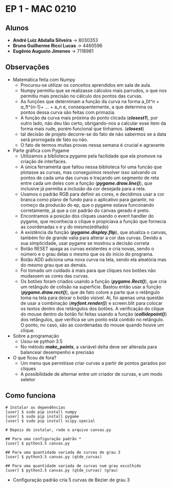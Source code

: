 # EP 1 - MAC 0210

## Alunos
* **André Luiz Abdalla Silveira** -> 8030353
* **Bruno Guilherme Ricci Lucas** -> 4460596
* **Eugênio Augusto Jimenes** -> 7118981
## Observações

* Matemática  feita com Numpy
    * Procurou-se utilizar os conceitos aprendidos em sala de aula.
    * Numpy permitiu que se realizasse cálculos mais parrudos, o que
    nos permitiu mais precisão no cálculo dos pontos das curvas.
    * As funções que determinam a função da curva na forma
    a_0*t^n + a_1*t^{n-1}+ ... + a_n e, consequentemente, a que
    determina os pontos dessa curva são feitas com primazia.
    * A função da curva mais próxima do ponto clicada (**_closest1_**),
    por outro lado, não deu tão certo, obrigando-nos a calcular esse
    item da forma mais rude, porém funcional que tínhamos. (**_closest_**)
    * tal decisão de projeto decorre-se do fato de não sabermos se a data
     será prorrogada de fato ou não.
    * O fato de termos muitas provas nessa semana é crucial e agravante
* Parte gráfica com Pygame
    * Utilizamos a biblioteca pygame pela facilidade que ela promove na
    criação de interfaces.
    * A única ferramenta que faltou nessa biblioteca foi uma funcão que
    plotasse as curvas, mas conseguimos resolver isso salvando os pontos
    de cada uma das curvas e traçando um segmento de reta entre cada um
    deles com a função (**_pygame.draw.line()_**), que inclusive já 
    permitia a inclusão da cor desejada para a reta.
    * Usamos o padrão RGB para definir as cores, e decidimos usar a cor
    branca como plano de fundo para o aplicativo para garantir, no começo
    da producão do ep, que o pygame estava funconando corretamente, já
    que a cor padrão do canvas gerado é preto.
    * Encontramos a posição dos cliques usando o event handler do pygame,
    que reconhecia o clique e propiciava a função que fornecia as
    coordenadas x e y do mesmo(editado)
    * A existência da função (**_pygame.display.flip_**), que atualiza o 
    canvas, também foi de grande valia para alterar a cor das curvas. Devido 
    a sua simplicidade, usar pygame se mostrou a decisão correta
    * Botão RESET apaga as curvas existentes e cria novas, sendo o número 
    e o grau delas o mesmo que os do início do programa.
    * Botão ADD adiciona uma nova curva na tela, sendo ela aleatória mas do
     mesmo grau que as demais.
    * Foi tomado um cuidado à mais para que cliques nos botões não mudassem
     as cores das curvas.
    * Os botões foram criados usando a função (**_pygame.Rect()_**), que cria 
    um 
    retângulo de colisão na superfície. Bastou então usar a função 
    (**_pygame.draw.rect()_**), que de fato colore a parte que o retângulo toma 
    na tela para deixar o botão visível. Aí, foi apenas uma questão de usar a 
    combinação (**_myfont.render()_**) e screen.blit para colocar os textos 
    dentro dos retângulos dos botões. A verificação do clique do mouse dentro do 
    botão foi feitas usando a função (**_collidepoint()_**) dos retângulos, que 
    verifica se um ponto está contido no retângulo. O ponto, no caso, são 
    as coordenadas do mouse quando houve um clique. 
* Sobre a programação
    * Usou-se python 3.5
    * No método **_make_points_**, a
    variável delta deve ser alterada
    para balancear desempenho e precisão
* O que ficou de fora?
    * Um menu que permitisse criar curvas a partir de pontos garados por
    cliques
    * A possibilidade de alternar entre um criador de curvas, e um modo
    seletor

## Como funciona

```
# Instalar as dependências
[user] $ sudo pip install numpy
[user] $ sudo pip install pygame
[user] $ sudo pip install scipy.special

# Depois de instalar, rode o arquivo canvas.py

## Para uma configuração padrão *
[user] $ python3.5 canvas.py

## Para uma quantidade variada de curvas de grau 3
[user] $ python3.5 canvas.py (qtde_curvas)

## Para uma quantidade variada de curvas num grau escolhido
[user] $ python3.5 canvas.py (qtde_curvas) (grau)
```
* Configuração padrão cria 5 curvas de Bezier de grau 3
